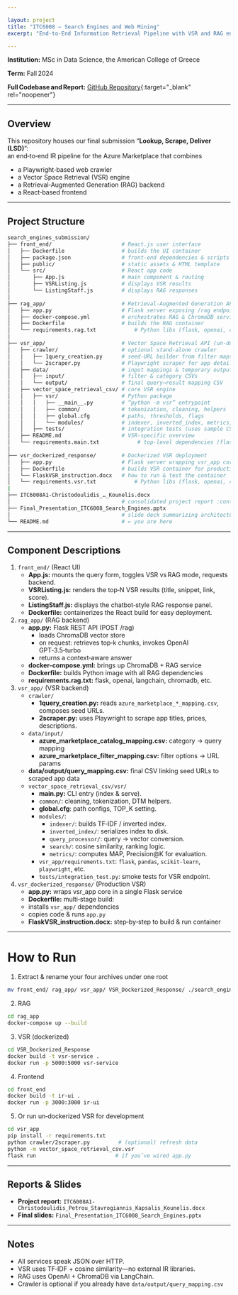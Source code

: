 ```yaml
---

layout: project
title: "ITC6008 – Search Engines and Web Mining"
excerpt: "End-to-End Information Retrieval Pipeline with VSR and RAG engines"

---
```


**Institution:** MSc in Data Science, the American College of Greece

**Term:** Fall 2024  

**Full Codebase and Report:** [GitHub Repository](https://github.com/C-Kapsalis/ITC6008---Search-Engines-and-Web-Mining){:target="_blank" rel="noopener"}

---


## Overview  

This repository houses our final submission “**Lookup, Scrape, Deliver (LSD)**”:  
an end‑to‑end IR pipeline for the Azure Marketplace that combines  
- a Playwright‑based web crawler  
- a Vector Space Retrieval (VSR) engine  
- a Retrieval‑Augmented Generation (RAG) backend  
- a React‑based frontend  

---


## Project Structure

```bash
search_engines_submission/
├── front_end/                      # React.js user interface
│   ├── Dockerfile                  # builds the UI container
│   ├── package.json                # front‑end dependencies & scripts
│   ├── public/                     # static assets & HTML template
│   └── src/                        # React app code
│       ├── App.js                  # main component & routing
│       ├── VSRListing.js           # displays VSR results
│       └── ListingStaff.js         # displays RAG responses
│
├── rag_app/                        # Retrieval‑Augmented Generation API
│   ├── app.py                      # Flask server exposing /rag endpoint
│   ├── docker-compose.yml          # orchestrates RAG & ChromaDB services
│   ├── Dockerfile                  # builds the RAG container
│   └── requirements.rag.txt            # Python libs (flask, openai, chromadb, langchain)
│
├── vsr_app/                        # Vector Space Retrieval API (un‑dockerized)
│   ├── crawler/                    # optional stand‑alone crawler
│   │   ├── 1query_creation.py      # seed‑URL builder from filter maps
│   │   └── 2scraper.py             # Playwright scraper for app details
│   ├── data/                       # input mappings & temporary outputs
│   │   ├── input/                  # filter & category CSVs
│   │   └── output/                 # final query→result mapping CSV
│   ├── vector_space_retrieval_csv/ # core VSR engine
│   │   ├── vsr/                    # Python package
│   │   │   ├── __main__.py         # “python -m vsr” entrypoint
│   │   │   ├── common/             # tokenization, cleaning, helpers
│   │   │   ├── global.cfg          # paths, thresholds, flags
│   │   │   └── modules/            # indexer, inverted_index, metrics, search, query_processor
│   │   ├── tests/                  # integration tests (uses sample CSVs)
│   ├── README.md                   # VSR‑specific overview
│   └── requirements.main.txt            # top‑level dependencies (flask, vsr engine)
│
├── vsr_dockerized_response/        # Dockerized VSR deployment
│   ├── app.py                      # Flask server wrapping vsr_app core
│   ├── Dockerfile                  # builds VSR container for production
│   └── FlaskVSR_instruction.docx   # how to run & test the container
│   └── requirements.vsr.txt            # Python libs (flask, openai, chromadb, langchain)
|
├── ITC6008A1-Christodoulidis_…_Kounelis.docx  
│                                   # consolidated project report :contentReference[oaicite:3]{index=3}
├── Final_Presentation_ITC6008_Search_Engines.pptx  
│                                   # slide deck summarizing architecture & results
└── README.md                       # ← you are here
```

---


## Component Descriptions

1. `front_end/` (React UI)
	- **App.js:** mounts the query form, toggles VSR vs RAG mode, requests backend.
	- **VSRListing.js:** renders the top‑N VSR results (title, snippet, link, score).
	- **ListingStaff.js:** displays the chatbot‑style RAG response panel.
	- **Dockerfile:** containerizes the React build for easy deployment.
2. `rag_app/` (RAG backend)
	- **app.py:** Flask REST API (POST /rag)
		- loads ChromaDB vector store
		- on request: retrieves top‑k chunks, invokes OpenAI GPT‑3.5‑turbo
		- returns a context‑aware answer
	- **docker-compose.yml:** brings up ChromaDB + RAG service
	- **Dockerfile:** builds Python image with all RAG dependencies
	- **requirements.rag.txt:** flask, openai, langchain, chromadb, etc.
3. `vsr_app/` (VSR backend)
	- `crawler/`
		- **1query_creation.py:** reads `azure_marketplace_*_mapping.csv`, composes seed URLs.
		- **2scraper.py:** uses Playwright to scrape app titles, prices, descriptions.
	- `data/input/`
		- **azure_marketplace_catalog_mapping.csv:** category → query mapping
		- **azure_marketplace_filter_mapping.csv:** filter options → URL params
	- **data/output/query_mapping.csv:** final CSV linking seed URLs to scraped app data
	- `vector_space_retrieval_csv/vsr/`
		- **__main__.py:** CLI entry (index & serve).
		- `common/`: cleaning, tokenization, DTM helpers.
		- **global.cfg**: path configs, TOP_K setting.
		- `modules/`:
			- `indexer/`: builds TF‑IDF / inverted index.
			- `inverted_index/`: serializes index to disk.
			- `query_processor/`: query → vector conversion.
			- `search/`: cosine similarity, ranking logic.
			- `metrics/`: computes MAP, Precision@K for evaluation.
		- `vsr_app/requirements.txt`: `flask`, `pandas`, `scikit-learn`, `playwright`, etc.
		- `tests/integration_test.py`: smoke tests for VSR endpoint.
4. `vsr_dockerized_response/` (Production VSR)
	- **app.py:** wraps vsr_app core in a single Flask service
	- **Dockerfile:** multi‑stage build:
	- installs `vsr_app/` dependencies
	- copies code & runs `app.py`
	- **FlaskVSR_instruction.docx:** step‑by‑step to build & run container

---


# How to Run

1. Extract & rename your four archives under one root
```bash
mv front_end/ rag_app/ vsr_app/ VSR_Dockerized_Response/ ./search_engines_submission/
```
2. RAG
```bash
cd rag_app
docker-compose up --build
```
3. VSR (dockerized)
```bash
cd VSR_Dockerized_Response
docker build -t vsr-service .
docker run -p 5000:5000 vsr-service
```
4. Frontend
```bash
cd front_end
docker build -t ir-ui .
docker run -p 3000:3000 ir-ui
```
5. Or run un‑dockerized VSR for development
```bash
cd vsr_app
pip install -r requirements.txt
python crawler/2scraper.py         # (optional) refresh data
python -m vector_space_retrieval_csv.vsr
flask run                         # if you’ve wired app.py
```

---


## Reports & Slides

- **Project report:** `ITC6008A1-Christodoulidis_Petrou_Stavrogiannis_Kapsalis_Kounelis.docx`
- **Final slides:** `Final_Presentation_ITC6008_Search_Engines.pptx`

---


## Notes

- All services speak JSON over HTTP.
- VSR uses TF‑IDF + cosine similarity—no external IR libraries.
- RAG uses OpenAI + ChromaDB via LangChain.
- Crawler is optional if you already have `data/output/query_mapping.csv`
